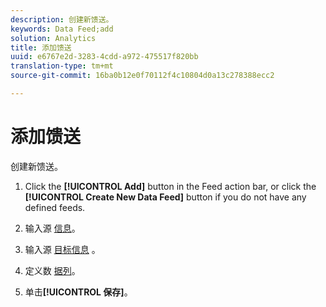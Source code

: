 ```yaml
---
description: 创建新馈送。
keywords: Data Feed;add
solution: Analytics
title: 添加馈送
uuid: e6767e2d-3283-4cdd-a972-475517f820bb
translation-type: tm+mt
source-git-commit: 16ba0b12e0f70112f4c10804d0a13c278388ecc2

---
```



# 添加馈送

创建新馈送。

1. Click the **[!UICONTROL Add]** button in the Feed action bar, or click the **[!UICONTROL Create New Data Feed]** button if you do not have any defined feeds.
1. 输入源 [信息](/help/export/analytics-data-feed/c-data-feed-actions/r-feed-information.md)。

1. 输入源 [目标信息](/help/export/analytics-data-feed/c-data-feed-actions/r-feed-destination.md) 。

1. 定义数 [据列](/help/export/analytics-data-feed/c-df-contents/r-data-column-definitions.md)。

1. 单击&#x200B;**[!UICONTROL 保存]**。


